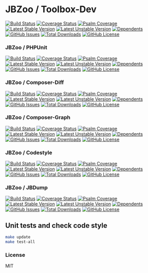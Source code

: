 # JBZoo / Toolbox-Dev
 
[![Build Status](https://travis-ci.org/JBZoo/Toolbox-Dev.svg?branch=master)](https://travis-ci.org/JBZoo/Toolbox-Dev)    [![Coverage Status](https://coveralls.io/repos/JBZoo/Toolbox-Dev/badge.svg)](https://coveralls.io/github/JBZoo/Toolbox-Dev?branch=master)    [![Psalm Coverage](https://shepherd.dev/github/JBZoo/Toolbox-Dev/coverage.svg)](https://shepherd.dev/github/JBZoo/Toolbox-Dev)    
[![Latest Stable Version](https://poser.pugx.org/JBZoo/Toolbox-Dev/v)](https://packagist.org/packages/JBZoo/Toolbox-Dev)    [![Latest Unstable Version](https://poser.pugx.org/JBZoo/Toolbox-Dev/v/unstable)](https://packagist.org/packages/JBZoo/Toolbox-Dev)    [![Dependents](https://poser.pugx.org/JBZoo/Toolbox-Dev/dependents)](https://packagist.org/packages/JBZoo/Toolbox-Dev/dependents?order_by=downloads)    [![GitHub Issues](https://img.shields.io/github/issues/JBZoo/Toolbox-Dev)](https://github.com/JBZoo/Toolbox-Dev/issues)    [![Total Downloads](https://poser.pugx.org/JBZoo/Toolbox-Dev/downloads)](https://packagist.org/packages/JBZoo/Toolbox-Dev/stats)    [![GitHub License](https://img.shields.io/github/license/JBZoo/Toolbox-Dev)](https://github.com/JBZoo/Toolbox-Dev/blob/master/LICENSE)



### JBZoo / PHPUnit

[![Build Status](https://travis-ci.org/JBZoo/PHPUnit.svg?branch=master)](https://travis-ci.org/JBZoo/PHPUnit)    [![Coverage Status](https://coveralls.io/repos/JBZoo/PHPUnit/badge.svg)](https://coveralls.io/github/JBZoo/PHPUnit?branch=master)    [![Psalm Coverage](https://shepherd.dev/github/JBZoo/PHPUnit/coverage.svg)](https://shepherd.dev/github/JBZoo/PHPUnit)    
[![Latest Stable Version](https://poser.pugx.org/JBZoo/PHPUnit/v)](https://packagist.org/packages/JBZoo/PHPUnit)    [![Latest Unstable Version](https://poser.pugx.org/JBZoo/PHPUnit/v/unstable)](https://packagist.org/packages/JBZoo/PHPUnit)    [![Dependents](https://poser.pugx.org/JBZoo/PHPUnit/dependents)](https://packagist.org/packages/JBZoo/PHPUnit/dependents?order_by=downloads)    [![GitHub Issues](https://img.shields.io/github/issues/JBZoo/PHPUnit)](https://github.com/JBZoo/PHPUnit/issues)    [![Total Downloads](https://poser.pugx.org/JBZoo/PHPUnit/downloads)](https://packagist.org/packages/JBZoo/PHPUnit/stats)    [![GitHub License](https://img.shields.io/github/license/JBZoo/PHPUnit)](https://github.com/JBZoo/PHPUnit/blob/master/LICENSE)



### JBZoo / Composer-Diff

[![Build Status](https://travis-ci.org/JBZoo/Composer-Diff.svg?branch=master)](https://travis-ci.org/JBZoo/Composer-Diff)    [![Coverage Status](https://coveralls.io/repos/JBZoo/Composer-Diff/badge.svg)](https://coveralls.io/github/JBZoo/Composer-Diff?branch=master)    [![Psalm Coverage](https://shepherd.dev/github/JBZoo/Composer-Diff/coverage.svg)](https://shepherd.dev/github/JBZoo/Composer-Diff)    
[![Latest Stable Version](https://poser.pugx.org/JBZoo/Composer-Diff/v)](https://packagist.org/packages/JBZoo/Composer-Diff)    [![Latest Unstable Version](https://poser.pugx.org/JBZoo/Composer-Diff/v/unstable)](https://packagist.org/packages/JBZoo/Composer-Diff)    [![Dependents](https://poser.pugx.org/JBZoo/Composer-Diff/dependents)](https://packagist.org/packages/JBZoo/Composer-Diff/dependents?order_by=downloads)    [![GitHub Issues](https://img.shields.io/github/issues/JBZoo/Composer-Diff)](https://github.com/JBZoo/Composer-Diff/issues)    [![Total Downloads](https://poser.pugx.org/JBZoo/Composer-Diff/downloads)](https://packagist.org/packages/JBZoo/Composer-Diff/stats)    [![GitHub License](https://img.shields.io/github/license/JBZoo/Composer-Diff)](https://github.com/JBZoo/Composer-Diff/blob/master/LICENSE)



### JBZoo / Composer-Graph

[![Build Status](https://travis-ci.org/JBZoo/Composer-Graph.svg?branch=master)](https://travis-ci.org/JBZoo/Composer-Graph)    [![Coverage Status](https://coveralls.io/repos/JBZoo/Composer-Graph/badge.svg)](https://coveralls.io/github/JBZoo/Composer-Graph?branch=master)    [![Psalm Coverage](https://shepherd.dev/github/JBZoo/Composer-Graph/coverage.svg)](https://shepherd.dev/github/JBZoo/Composer-Graph)    
[![Latest Stable Version](https://poser.pugx.org/JBZoo/Composer-Graph/v)](https://packagist.org/packages/JBZoo/Composer-Graph)    [![Latest Unstable Version](https://poser.pugx.org/JBZoo/Composer-Graph/v/unstable)](https://packagist.org/packages/JBZoo/Composer-Graph)    [![Dependents](https://poser.pugx.org/JBZoo/Composer-Graph/dependents)](https://packagist.org/packages/JBZoo/Composer-Graph/dependents?order_by=downloads)    [![GitHub Issues](https://img.shields.io/github/issues/JBZoo/Composer-Graph)](https://github.com/JBZoo/Composer-Graph/issues)    [![Total Downloads](https://poser.pugx.org/JBZoo/Composer-Graph/downloads)](https://packagist.org/packages/JBZoo/Composer-Graph/stats)    [![GitHub License](https://img.shields.io/github/license/JBZoo/Composer-Graph)](https://github.com/JBZoo/Composer-Graph/blob/master/LICENSE)



### JBZoo / Codestyle

[![Build Status](https://travis-ci.org/JBZoo/Codestyle.svg?branch=master)](https://travis-ci.org/JBZoo/Codestyle)    [![Coverage Status](https://coveralls.io/repos/JBZoo/Codestyle/badge.svg)](https://coveralls.io/github/JBZoo/Codestyle?branch=master)    [![Psalm Coverage](https://shepherd.dev/github/JBZoo/Codestyle/coverage.svg)](https://shepherd.dev/github/JBZoo/Codestyle)    
[![Latest Stable Version](https://poser.pugx.org/JBZoo/Codestyle/v)](https://packagist.org/packages/JBZoo/Codestyle)    [![Latest Unstable Version](https://poser.pugx.org/JBZoo/Codestyle/v/unstable)](https://packagist.org/packages/JBZoo/Codestyle)    [![Dependents](https://poser.pugx.org/JBZoo/Codestyle/dependents)](https://packagist.org/packages/JBZoo/Codestyle/dependents?order_by=downloads)    [![GitHub Issues](https://img.shields.io/github/issues/JBZoo/Codestyle)](https://github.com/JBZoo/Codestyle/issues)    [![Total Downloads](https://poser.pugx.org/JBZoo/Codestyle/downloads)](https://packagist.org/packages/JBZoo/Codestyle/stats)    [![GitHub License](https://img.shields.io/github/license/JBZoo/Codestyle)](https://github.com/JBZoo/Codestyle/blob/master/LICENSE)



### JBZoo / JBDump

[![Build Status](https://travis-ci.org/JBZoo/JBDump.svg?branch=master)](https://travis-ci.org/JBZoo/JBDump)    [![Coverage Status](https://coveralls.io/repos/JBZoo/JBDump/badge.svg)](https://coveralls.io/github/JBZoo/JBDump?branch=master)    [![Psalm Coverage](https://shepherd.dev/github/JBZoo/JBDump/coverage.svg)](https://shepherd.dev/github/JBZoo/JBDump)    
[![Latest Stable Version](https://poser.pugx.org/JBZoo/JBDump/v)](https://packagist.org/packages/JBZoo/JBDump)    [![Latest Unstable Version](https://poser.pugx.org/JBZoo/JBDump/v/unstable)](https://packagist.org/packages/JBZoo/JBDump)    [![Dependents](https://poser.pugx.org/JBZoo/JBDump/dependents)](https://packagist.org/packages/JBZoo/JBDump/dependents?order_by=downloads)    [![GitHub Issues](https://img.shields.io/github/issues/JBZoo/JBDump)](https://github.com/JBZoo/JBDump/issues)    [![Total Downloads](https://poser.pugx.org/JBZoo/JBDump/downloads)](https://packagist.org/packages/JBZoo/JBDump/stats)    [![GitHub License](https://img.shields.io/github/license/JBZoo/JBDump)](https://github.com/JBZoo/JBDump/blob/master/LICENSE)



## Unit tests and check code style
```sh
make update
make test-all
```


### License

MIT
